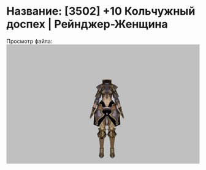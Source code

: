 # Название: [3502] +10 Кольчужный доспех | Рейнджер-Женщина

Просмотр файла:
![p030002.png](p030002.png)